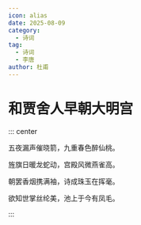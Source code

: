 ```yaml
---
icon: alias
date: 2025-08-09
category:
  - 诗词
tag:
  - 诗词
  - 李唐
author: 杜甫
---
```


# 和贾舍人早朝大明宫

<!-- more -->


::: center

五夜漏声催晓箭，九重春色醉仙桃。

旌旗日暖龙蛇动，宫殿风微燕雀高。

朝罢香烟携满袖，诗成珠玉在挥毫。

欲知世掌丝纶美，池上于今有凤毛。

:::
